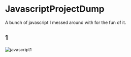 # JavascriptProjectDump


A bunch of javascript I messed around with for the fun of it. 


<h2>1</h2>
<img src="https://i.imgur.com/dq0jNAC.png" alt="javascript1">